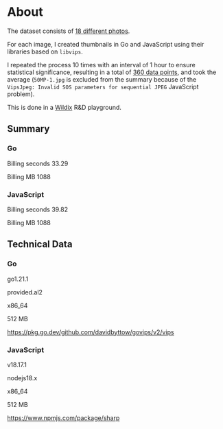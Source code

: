# About

The dataset consists of [18 different photos](https://github.com/spolanyev/go-vs-js/blob/main/generate-thumbnail/photo-statistics.txt).

For each image, I created thumbnails in Go and JavaScript using their libraries based on `libvips`.

I repeated the process 10 times with an interval of 1 hour to ensure statistical significance, resulting in a total of [360 data points](https://github.com/spolanyev/go-vs-js/blob/main/generate-thumbnail/photo-results.csv), and took the average (`50MP-1.jpg` is excluded from the summary because of the `VipsJpeg: Invalid SOS parameters for sequential JPEG` JavaScript problem).

This is done in a [Wildix](https://www.wildix.com/) R&D playground.


## Summary

### Go
Billing seconds 33.29

Billing MB 1088

### JavaScript
Billing seconds 39.82

Billing MB 1088

## Technical Data
### Go
go1.21.1

provided.al2

x86_64

512 MB

https://pkg.go.dev/github.com/davidbyttow/govips/v2/vips

### JavaScript

v18.17.1

nodejs18.x

x86_64

512 MB

https://www.npmjs.com/package/sharp
